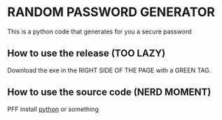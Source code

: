 # RANDOM PASSWORD GENERATOR
This is a python code that generates for you a secure password
## How to use the release (TOO LAZY)
Download the exe in the RIGHT SIDE OF THE PAGE with a GREEN TAG.
## How to use the source code (NERD MOMENT)
PFF install [python](https://www.python.org/downloads/release/python-3111/) or something
